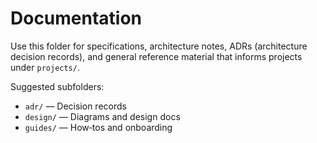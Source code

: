 # Documentation

Use this folder for specifications, architecture notes, ADRs (architecture decision records), and general reference material that informs projects under `projects/`.

Suggested subfolders:
- `adr/` — Decision records
- `design/` — Diagrams and design docs
- `guides/` — How‑tos and onboarding
